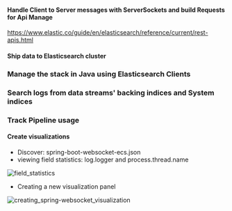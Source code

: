 #### Handle Client to Server messages with ServerSockets and build Requests for Api Manage
https://www.elastic.co/guide/en/elasticsearch/reference/current/rest-apis.html


#### Ship data to Elasticsearch cluster


### Manage the stack in Java using Elasticsearch Clients


### Search logs from data streams' backing indices and System indices


### Track Pipeline usage


#### Create visualizations
- Discover: spring-boot-websocket-ecs.json
- viewing field statistics: log.logger and process.thread.name

![field_statistics](https://user-images.githubusercontent.com/54422342/189035703-f0e67e70-4a84-48e5-80f8-fdb2ad88982d.jpg)

- Creating a new visualization panel

![creating_spring-websocket_visualization](https://user-images.githubusercontent.com/54422342/189037901-58ad6c3d-9060-4c21-bea5-3e85e1f50585.jpg)



